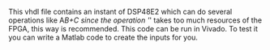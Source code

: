 This vhdl file contains an instant of DSP48E2 which can do several operations like A*B+C since the operation '*' takes too much resources of the FPGA, this way is recommended.
This code can be run in Vivado.
To test it you can write a Matlab code to create the inputs for you.
